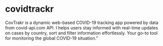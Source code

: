 # covidtrackr
CovTrakr is a dynamic web-based COVID-19 tracking app powered by data from covid-api.com API. I helps users stay informed with real-time updates on cases by country, sort and filter information effortlessly.  Your go-to tool for monitoring the global COVID-19 situation."
